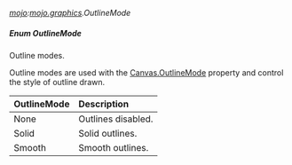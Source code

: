 _[mojo](../../modules/mojo/mojo-module.md):[mojo.graphics](../../modules/mojo/mojo-graphics.md).OutlineMode_
##### Enum OutlineMode
Outline modes.

Outline modes are used with the [Canvas.OutlineMode](mojo-graphics-canvas.outlinemode.md) property and control the style
of outline drawn.

| OutlineMode	| Description
|:--------------|:-----------
| None			| Outlines disabled.
| Solid			| Solid outlines.
| Smooth		| Smooth outlines.
